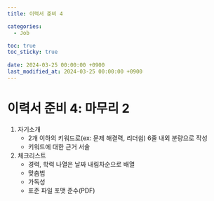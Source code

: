 ```yaml
---
title: 이력서 준비 4

categories:
  - Job

toc: true
toc_sticky: true
 
date: 2024-03-25 00:00:00 +0900
last_modified_at: 2024-03-25 00:00:00 +0900
---
```

# 이력서 준비 4: 마무리 2
1. 자기소개
	- 2개 이하의 키워드로(ex: 문제 해결력, 리더쉽) 6줄 내외 분량으로 작성
	- 키워드에 대한 근거 서술
2. 체크리스트
	- 경력, 학력 나열은 날짜 내림차순으로 배열
	- 맞춤법
	- 가독성
	- 표준 파일 포맷 준수(PDF)
